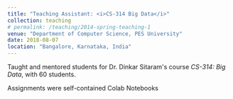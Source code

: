 ```yaml
---
title: "Teaching Assistant: <i>CS-314 Big Data</i>"
collection: teaching
# permalink: /teaching/2014-spring-teaching-1
venue: "Department of Computer Science, PES University"
date: 2018-08-07
location: "Bangalore, Karnataka, India"
---
```


Taught and mentored students for Dr. Dinkar Sitaram's course <em>CS-314: Big Data</em>, with 60 students.

Assignments were self-contained Colab Notebooks 
